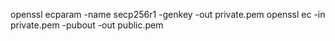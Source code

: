 openssl ecparam -name secp256r1 -genkey -out private.pem
openssl ec -in private.pem -pubout -out public.pem